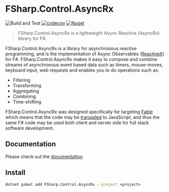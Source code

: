 # FSharp.Control.AsyncRx

![Build and Test](https://github.com/dbrattli/AsyncRx/workflows/Build%20and%20Test/badge.svg)
[![codecov](https://codecov.io/gh/dbrattli/AsyncRx/branch/main/graph/badge.svg)](https://codecov.io/gh/dbrattli/AsyncRx)
[![Nuget](https://img.shields.io/nuget/vpre/FSharp.Control.AsyncRx)](https://www.nuget.org/packages/FSharp.Control.AsyncRx/)

> FSharp.Control.AsyncRx is a lightweight Async Reactive (AsyncRx) library for F#.

FSharp.Control.AsyncRx is a library for asynchronous reactive
programming, and is the implementation of Async Observables
([ReactiveX](http://reactivex.io/)) for F#. FSharp.Control.AsyncRx makes
it easy to compose and combine streams of asynchronous event based data
such as timers, mouse-moves, keyboard input, web requests and enables
you to do operations such as:

- Filtering
- Transforming
- Aggregating
- Combining
- Time-shifting

FSharp.Control.AsyncRx was designed specifically for targeting
[Fable](http://fable.io/) which means that the code may be
[transpiled](https://en.wikipedia.org/wiki/Source-to-source_compiler) to
JavaScript, and thus the same F# code may be used both client and server
side for full stack software development.

## Documentation

Please check out the [documentation](https://dbrattli.github.io/Reaction/)

## Install

```cmd
dotnet paket add FSharp.Control.AsyncRx --project <project>
```
